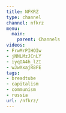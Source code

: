 ```yaml
---
title: NFKRZ
type: channel
channel: nfkrz
menu:
  main:
    parent: Channels
videos:
- FrwMrPIHOIw
- jNNLMzJCnLY
- iyqOA4h_lZI
- wJwXxajR8FE
tags:
- breadtube
- capitalism
- communism
- russia
url: /nfkrz/
---
```

